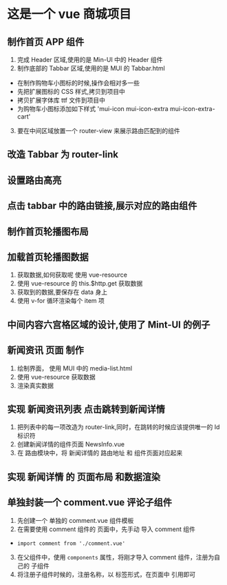 # 这是一个 vue 商城项目

## 制作首页 APP 组件

1. 完成 Header 区域,使用的是 Min-UI 中的 Header 组件
2. 制作底部的 Tabbar 区域,使用的是 MUI 的 Tabbar.html

- 在制作购物车小图标的时候,操作会相对多一些
- 先把扩展图标的 CSS 样式,拷贝到项目中
- 拷贝扩展字体库 ttf 文件到项目中
- 为购物车小图标添加如下样式 'mui-icon mui-icon-extra mui-icon-extra-cart'

3. 要在中间区域放置一个 router-view 来展示路由匹配到的组件

## 改造 Tabbar 为 router-link

## 设置路由高亮

## 点击 tabbar 中的路由链接,展示对应的路由组件

## 制作首页轮播图布局

## 加载首页轮播图数据

1. 获取数据,如何获取呢 使用 vue-resource
2. 使用 vue-resource 的 this.\$http.get 获取数据
3. 获取到的数据,要保存在 data 身上
4. 使用 v-for 循环渲染每个 item 项

## 中间内容六宫格区域的设计,使用了 Mint-UI 的例子

## 新闻资讯 页面 制作

1. 绘制界面， 使用 MUI 中的 media-list.html
2. 使用 vue-resource 获取数据
3. 渲染真实数据

## 实现 新闻资讯列表 点击跳转到新闻详情

1. 把列表中的每一项改造为 router-link,同时，在跳转的时候应该提供唯一的 Id 标识符
2. 创建新闻详情的组件页面 NewsInfo.vue
3. 在 路由模块中，将 新闻详情的 路由地址 和 组件页面对应起来

## 实现 新闻详情 的 页面布局 和数据渲染

## 单独封装一个 comment.vue 评论子组件

1. 先创建一个 单独的 comment.vue 组件模板
2. 在需要使用 comment 组件的 页面中，先手动 导入 comment 组件

- `import comment from './comment.vue'`

3. 在父组件中，使用 `components` 属性，将刚才导入 comment 组件，注册为自己的 子组件
4. 将注册子组件时候的，注册名称，以 标签形式，在页面中 引用即可
